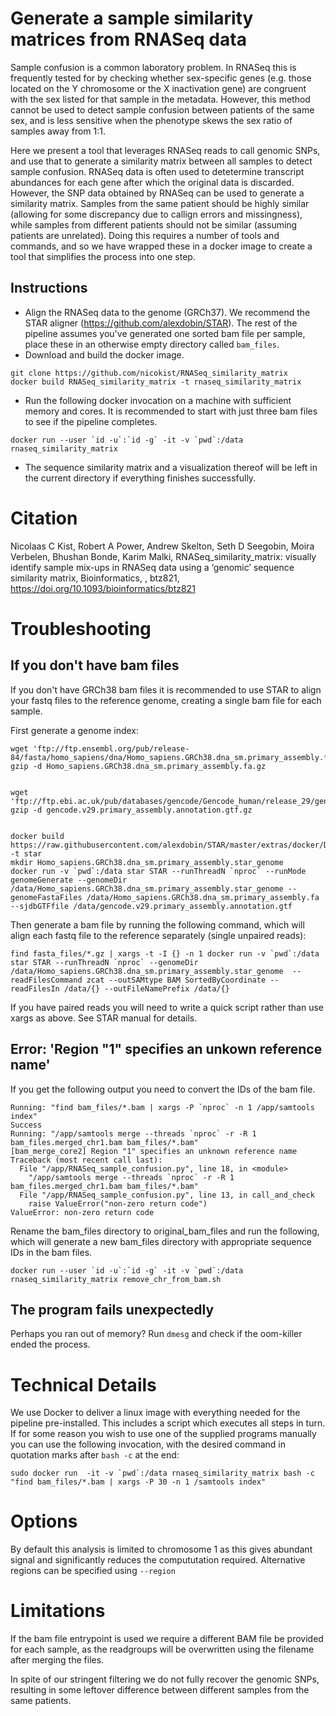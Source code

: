 # Generate a sample similarity matrices from RNASeq data
Sample confusion is a common laboratory problem. In RNASeq this is frequently tested for by checking whether sex-specific genes (e.g. those located on the Y chromosome or the X inactivation gene) are congruent with the sex listed for that sample in the metadata. However, this method cannot be used to detect sample confusion between patients of the same sex, and is less sensitive when the phenotype skews the sex ratio of samples away from 1:1. 

Here we present a tool that leverages RNASeq reads to call genomic SNPs, and use that to generate a similarity matrix between all samples to detect sample confusion. RNASeq data is often used to detetermine transcript abundances for each gene after which the original data is discarded. However, the SNP data obtained by RNASeq can be used to generate a similarity matrix. Samples from the same patient should be highly similar (allowing for some discrepancy due to callign errors and missingness), while samples from different patients should not be similar (assuming patients are unrelated). Doing this requires a number of tools and commands, and so we have wrapped these in a docker image to create a tool that simplifies the process into one step. 

## Instructions
- Align the RNASeq data to the genome (GRCh37). We recommend the STAR aligner (https://github.com/alexdobin/STAR). The rest of the pipeline assumes you've generated one sorted bam file per sample, place these in an otherwise empty directory called `bam_files`. 
- Download and build the docker image.
```
git clone https://github.com/nicokist/RNASeq_similarity_matrix
docker build RNASeq_similarity_matrix -t rnaseq_similarity_matrix
```
- Run the following docker invocation on a machine with sufficient memory and cores. It is recommended to start with just three bam files to see if the pipeline completes.
```
docker run --user `id -u`:`id -g` -it -v `pwd`:/data rnaseq_similarity_matrix
```
- The sequence similarity matrix and a visualization thereof will be left in the current directory if everything finishes successfully.

# Citation
Nicolaas C Kist, Robert A Power, Andrew Skelton, Seth D Seegobin, Moira Verbelen, Bhushan Bonde, Karim Malki, RNASeq_similarity_matrix: visually identify sample mix-ups in RNASeq data using a ‘genomic’ sequence similarity matrix, Bioinformatics, , btz821, https://doi.org/10.1093/bioinformatics/btz821

# Troubleshooting
## If you don't have bam files
If you don't have GRCh38 bam files it is recommended to use STAR to align your fastq files to the reference genome, creating a single bam file for each sample.

First generate a genome index:
```
wget 'ftp://ftp.ensembl.org/pub/release-84/fasta/homo_sapiens/dna/Homo_sapiens.GRCh38.dna_sm.primary_assembly.fa.gz'
gzip -d Homo_sapiens.GRCh38.dna_sm.primary_assembly.fa.gz


wget 'ftp://ftp.ebi.ac.uk/pub/databases/gencode/Gencode_human/release_29/gencode.v29.primary_assembly.annotation.gtf.gz'
gzip -d gencode.v29.primary_assembly.annotation.gtf.gz


docker build https://raw.githubusercontent.com/alexdobin/STAR/master/extras/docker/Dockerfile -t star
mkdir Homo_sapiens.GRCh38.dna_sm.primary_assembly.star_genome
docker run -v `pwd`:/data star STAR --runThreadN `nproc` --runMode genomeGenerate --genomeDir /data/Homo_sapiens.GRCh38.dna_sm.primary_assembly.star_genome --genomeFastaFiles /data/Homo_sapiens.GRCh38.dna_sm.primary_assembly.fa --sjdbGTFfile /data/gencode.v29.primary_assembly.annotation.gtf
```

Then generate a bam file by running the following command, which will align each fastq file to the reference separately (single unpaired reads):
```
find fasta_files/*.gz | xargs -t -I {} -n 1 docker run -v `pwd`:/data star STAR --runThreadN `nproc` --genomeDir /data/Homo_sapiens.GRCh38.dna_sm.primary_assembly.star_genome  --readFilesCommand zcat --outSAMtype BAM SortedByCoordinate --readFilesIn /data/{} --outFileNamePrefix /data/{}

```

If you have paired reads you will need to write a quick script rather than use xargs as above. See STAR manual for details.


## Error: 'Region "1" specifies an unkown reference name'
If you get the following output you need to convert the IDs of the bam file.

```
Running: "find bam_files/*.bam | xargs -P `nproc` -n 1 /app/samtools index"
Success
Running: "/app/samtools merge --threads `nproc` -r -R 1 bam_files.merged_chr1.bam bam_files/*.bam"
[bam_merge_core2] Region "1" specifies an unknown reference name
Traceback (most recent call last):
  File "/app/RNASeq_sample_confusion.py", line 18, in <module>
    "/app/samtools merge --threads `nproc` -r -R 1 bam_files.merged_chr1.bam bam_files/*.bam"
  File "/app/RNASeq_sample_confusion.py", line 13, in call_and_check
    raise ValueError("non-zero return code")
ValueError: non-zero return code
```

Rename the bam_files directory to original_bam_files and run the following, which will generate a new bam_files directory with appropriate sequence IDs in the bam files.

```
docker run --user `id -u`:`id -g` -it -v `pwd`:/data rnaseq_similarity_matrix remove_chr_from_bam.sh
```

## The program fails unexpectedly
Perhaps you ran out of memory? Run `dmesg` and check if the oom-killer ended the process.


# Technical Details
We use Docker to deliver a linux image with everything needed for the pipeline pre-installed. This includes a script which executes all steps in turn. If for some reason you wish to use one of the supplied programs manually you can use the following invocation, with the desired command in quotation marks after `bash -c` at the end:

```
sudo docker run  -it -v `pwd`:/data rnaseq_similarity_matrix bash -c "find bam_files/*.bam | xargs -P 30 -n 1 /samtools index"
```

# Options
By default this analysis is limited to chromosome 1 as this gives abundant signal and significantly reduces the compututation required. Alternative regions can be specified using `--region`

# Limitations
If the bam file entrypoint is used we require a different BAM file be provided for each sample, as the readgroups will be overwritten using the filename after merging the files.

In spite of our stringent filtering we do not fully recover the genomic SNPs, resulting in some leftover difference between different samples from the same patients.
